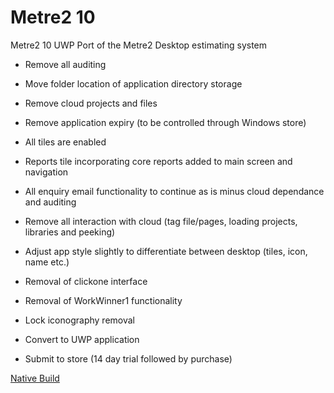 # Metre2 10
Metre2 10 UWP Port of the Metre2 Desktop estimating system

+ Remove all auditing
+ Move folder location of application directory storage
+ Remove cloud projects and files
+ Remove application expiry (to be controlled through Windows store)
+ All tiles are enabled
+ Reports tile incorporating core reports added to main screen and navigation
+ All enquiry email functionality to continue as is minus cloud dependance and auditing
+ Remove all interaction with cloud (tag file/pages, loading projects, libraries and peeking)
+ Adjust app style slightly to differentiate between desktop (tiles, icon, name etc.)
+ Removal of clickone interface
+ Removal of WorkWinner1 functionality
+ Lock iconography removal

+ Convert to UWP application
+ Submit to store (14 day trial followed by purchase)

[Native Build](http://www.metre2.co.uk/downloads/metre210/metre210.zip "File Download")
